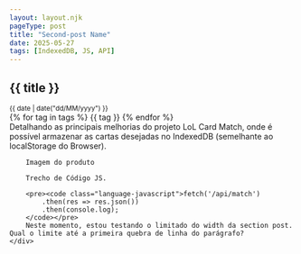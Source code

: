 ```yaml
---
layout: layout.njk
pageType: post
title: "Second-post Name"
date: 2025-05-27
tags: [IndexedDB, JS, API] 
---
```


<section class="publication"> 
    <!-- cabeçalho do publication -->
    <div class="publication-title">
        <h1>{{ title }}</h1>    
    </div>
    <div class="publication-details">
        <div class="publication-date">          
            <small>{{ date | date("dd/MM/yyyy") }}</small>
        </div>
        <div class="publication-tags">
            {% for tag in tags %}
            <span class="tag">{{ tag }}</span>
            {% endfor %}
        </div>
    </div> 
    <!-- conteúdo do publication -->
    <div class="content-publication">
        Detalhando as principais melhorias do projeto LoL Card Match, onde é possível armazenar as cartas desejadas no IndexedDB (semelhante ao localStorage do Browser). 

        Imagem do produto

        Trecho de Código JS.

        <pre><code class="language-javascript">fetch('/api/match')
            .then(res => res.json())
            .then(console.log);
        </code></pre>
        Neste momento, estou testando o limitado do width da section post. Qual o limite até a primeira quebra de linha do parágrafo?
    </div>

</section> 